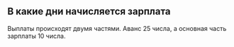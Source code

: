 ## В какие дни начисляется зарплата

Выплаты происходят двумя частями. Аванс 25 числа, а основная часть зарплаты 10 числа.